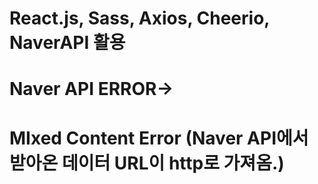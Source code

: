 # React.js, Sass, Axios, Cheerio, NaverAPI 활용

# Naver API ERROR-> 
# MIxed Content Error (Naver API에서 받아온 데이터 URL이 http로 가져옴.)
